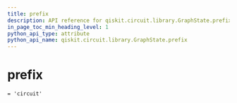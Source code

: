 ```yaml
---
title: prefix
description: API reference for qiskit.circuit.library.GraphState.prefix
in_page_toc_min_heading_level: 1
python_api_type: attribute
python_api_name: qiskit.circuit.library.GraphState.prefix
---
```


# prefix

<span id="qiskit.circuit.library.GraphState.prefix" />

`= 'circuit'`

